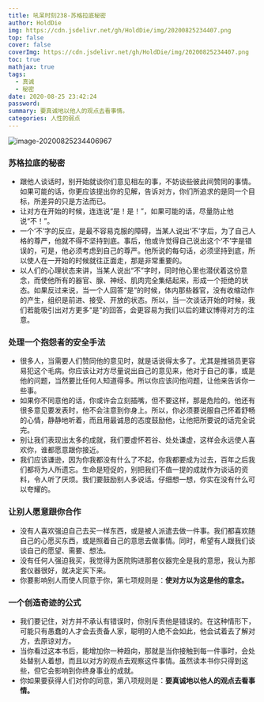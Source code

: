 ```yaml
---
title: 吼呆时刻238-苏格拉底秘密
author: HoldDie
img: https://cdn.jsdelivr.net/gh/HoldDie/img/20200825234407.png
top: false
cover: false
coverImg: https://cdn.jsdelivr.net/gh/HoldDie/img/20200825234407.png
toc: true
mathjax: true
tags:
  - 真诚
  - 秘密
date: 2020-08-25 23:42:24
password:
summary: 要真诚地以他人的观点去看事情。
categories: 人性的弱点
---
```


![image-20200825234406967](https://cdn.jsdelivr.net/gh/HoldDie/img/20200825234407.png)

### **苏格拉底的秘密**

- 跟他人谈话时，别开始就谈你们意见相左的事，不妨谈些彼此间赞同的事情。如果可能的话，你更应该提出你的见解，告诉对方，你们所追求的是同一个目标，所差异的只是方法而已。
- 让对方在开始的时候，连连说“是！是！”，如果可能的话，尽量防止他说“不！”。
- 一个‘不’字的反应，是最不容易克服的障碍，当某人说出‘不’字后，为了自己人格的尊严，他就不得不坚持到底。事后，他或许觉得自己说出这个‘不’字是错误的，可是，他必须考虑到自己的尊严。他所说的每句话，必须坚持到底，所以使人在一开始的时候就往正面走，那是非常重要的。
- 以人们的心理状态来讲，当某人说出“不”字时，同时他心里也潜伏着这份意念，而使他所有的器官、腺、神经、肌肉完全集结起来，形成一个拒绝的状态。如果反过来说，当一个人回答“是”的时候，体内那些器官，没有收缩动作的产生，组织是前进、接受、开放的状态。所以，当一次谈话开始的时候，我们若能吸引出对方更多“是”的回答，会更容易为我们以后的建议博得对方的注意。

### **处理一个抱怨者的安全手法**

- 很多人，当需要人们赞同他的意见时，就是话说得太多了。尤其是推销员更容易犯这个毛病。你应该让对方尽量说出自己的意见来，他对于自己的事，或是他的问题，当然要比任何人知道得多。所以你应该问他问题，让他来告诉你一些事。
- 如果你不同意他的话，你或许会立刻插嘴，但不要这样，那是危险的。他还有很多意见要发表时，他不会注意到你身上。所以，你必须要说服自己怀着舒畅的心情，静静地听着，而且用最诚恳的态度鼓励他，让他把所要说的话完全说完。
- 别让我们表现出太多的成就，我们要虚怀若谷、处处谦虚，这样会永远使人喜欢你，谁都愿意跟你接近。
- 我们应该谦逊，因为你我都没有什么了不起，你我都要成为过去，百年之后我们都将为人所遗忘。生命是短促的，别把我们不值一提的成就作为谈话的资料，令人听了厌烦。我们要鼓励别人多说话。仔细想一想，你实在没有什么可以夸耀的。

### **让别人愿意跟你合作**

- 没有人喜欢强迫自己去买一样东西，或是被人派遣去做一件事。我们都喜欢随自己的心愿买东西，或是照着自己的意思去做事情。同时，希望有人跟我们谈谈自己的愿望、需要、想法。
- 没有任何人强迫我买，我觉得为医院购进那套仪器完全是我的意思，我认为那套仪器很好，就决定买下来。
- 你要影响别人而使人同意于你，第七项规则是：**使对方以为这是他的意念。**

### **一个创造奇迹的公式**

- 我们要记住，对方并不承认有错误时，你别斥责他是错误的。在这种情形下，可能只有愚蠢的人才会去责备人家，聪明的人绝不会如此，他会试着去了解对方，去原谅对方。
- 当你看过这本书后，能增加你一种趋向，那就是当你接触到每一件事时，会处处替别人着想，而且以对方的观点去观察这件事情。虽然读本书你只得到这些，但它会影响到你终身事业的成就。
- 你如果要获得人们对你的同意，第八项规则是：**要真诚地以他人的观点去看事情。**